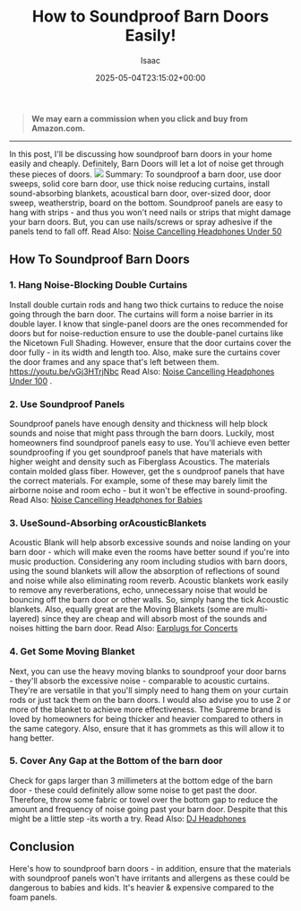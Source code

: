 ﻿---
author: Isaac
layout: post
title: How to Soundproof Barn Doors Easily!
date: '2025-05-04T23:15:02+00:00'
categories:
- Soundproofing
tags: []
slug: /soundproof-barn-doors/
lastmod: 2025-05-07T12:21:28+03:00
---
> **We may earn a commission when you click and buy from Amazon.com.**
>

---
In this post, I'll be discussing how soundproof barn doors in your home easily and cheaply. Definitely, Barn Doors will let a lot of noise get through these pieces of doors.
![](/assets/img/12/Pest-Control.jpg)
Summary: To soundproof a barn door, use door sweeps, solid core barn door, use thick noise reducing curtains, install sound-absorbing blankets, acoustical barn door, over-sized door, door sweep, weatherstrip, board on the bottom.
Soundproof panels are easy to hang with strips - and thus you won't need nails or strips that might damage your barn doors. But, you can use nails/screws or spray adhesive if the panels tend to fall off.
Read Also:
[Noise Cancelling Headphones Under 50](https://pestpolicy.com/best-noise-cancelling-headphones-under-50/)
## How To Soundproof Barn Doors
### 1. Hang Noise-Blocking Double Curtains
Install double curtain rods and hang two thick curtains to reduce the noise going through the barn door. The curtains will form a noise barrier in its double layer.
I know that single-panel doors are the ones recommended for doors but for noise-reduction ensure to use the double-panel curtains like the Nicetown Full Shading.
However, ensure that the door curtains cover the door fully - in its width and length too. Also, make sure the curtains cover the door frames and any space that's left between them.
https://youtu.be/vGj3HTrjNbc
Read Also:
[Noise Cancelling Headphones Under 100](https://pestpolicy.com/best-noise-cancelling-headphones-under-100/)
.
### 2. Use Soundproof Panels
Soundproof panels have enough density and thickness will help block sounds and noise that might pass through the barn doors. Luckily, most homeowners find soundproof panels easy to use.
You'll achieve even better soundproofing if you get soundproof panels that have materials with higher weight and density such as Fiberglass Acoustics. The materials contain molded glass fiber.
However, get the s
oundproof panels that have the correct materials. For example, some of these may barely limit the airborne noise and room echo - but it won't be effective in sound-proofing.
Read Also:
[Noise Cancelling Headphones for Babies](https://pestpolicy.com/best-noise-cancelling-headphones-for-babies/)
### 3. UseSound-Absorbing orAcousticBlankets
Acoustic Blank will help absorb excessive sounds and noise landing on your barn door - which will make even the rooms have better sound if you're into music production.
Considering any room including studios with barn doors, using the sound blankets will allow the absorption of reflections of sound and noise while also eliminating room reverb.
Acoustic blankets work easily to remove any reverberations, echo, unnecessary noise that would be bouncing off the barn door or other walls.
So, simply hang the tick Acoustic blankets. Also, equally great are the Moving Blankets (some are multi-layered) since they are cheap and will absorb most of the sounds and noises hitting the barn door.
Read Also:
[Earplugs for Concerts](https://pestpolicy.com/best-earplugs-for-concerts/)
### 4. Get Some Moving Blanket
Next, you can use the heavy moving blanks to soundproof your door barns - they'll absorb the excessive noise - comparable to acoustic curtains.
They're are versatile in that you'll simply need to hang them on your curtain rods or just tack them on the barn doors. I would also advise you to use 2 or more of the blanket to achieve more effectiveness.
The Supreme brand is loved by homeowners for being thicker and heavier compared to others in the same category. Also, ensure that it has grommets as this will allow it to hang better.
### 5. Cover Any Gap at the Bottom of the barn door
Check for gaps larger than 3 millimeters at the bottom edge of the barn door - these could definitely allow some noise to get past the door.
Therefore, throw some fabric or towel over the bottom gap to reduce the amount and frequency of noise going past your barn door. Despite that this might be a little step -its worth a try.
Read Also:
[DJ Headphones](https://pestpolicy.com/best-dj-headphones/)
## Conclusion
Here's how to soundproof barn doors - in addition, ensure that the materials with soundproof panels won't have irritants and allergens as these could be dangerous to babies and kids. It's heavier & expensive compared to the foam panels.